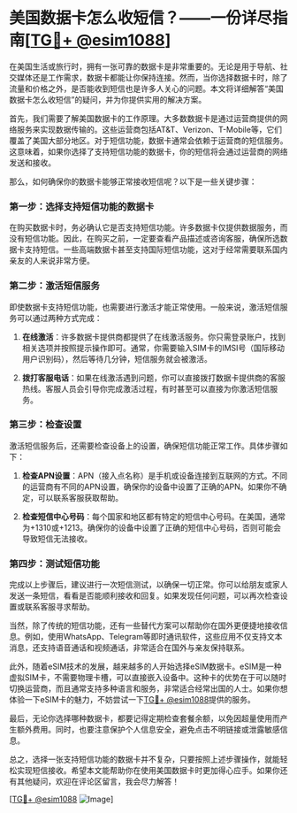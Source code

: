 # 美国数据卡怎么收短信？——一份详尽指南[[TG💪+ @esim1088](https://t.me/s/esim1088)]

在美国生活或旅行时，拥有一张可靠的数据卡是非常重要的。无论是用于导航、社交媒体还是工作需求，数据卡都能让你保持连接。然而，当你选择数据卡时，除了流量和价格之外，是否能收到短信也是许多人关心的问题。本文将详细解答“美国数据卡怎么收短信”的疑问，并为你提供实用的解决方案。

首先，我们需要了解美国数据卡的工作原理。大多数数据卡是通过运营商提供的网络服务来实现数据传输的。这些运营商包括AT&T、Verizon、T-Mobile等，它们覆盖了美国大部分地区。对于短信功能，数据卡通常会依赖于运营商的短信服务。这意味着，如果你选择了支持短信功能的数据卡，你的短信将会通过运营商的网络发送和接收。

那么，如何确保你的数据卡能够正常接收短信呢？以下是一些关键步骤：

### 第一步：选择支持短信功能的数据卡

在购买数据卡时，务必确认它是否支持短信功能。许多数据卡仅提供数据服务，而没有短信功能。因此，在购买之前，一定要查看产品描述或咨询客服，确保所选数据卡支持短信。一些高端数据卡甚至支持国际短信功能，这对于经常需要联系国内亲友的人来说非常方便。

### 第二步：激活短信服务

即使数据卡支持短信功能，也需要进行激活才能正常使用。一般来说，激活短信服务可以通过两种方式完成：

1. **在线激活**：许多数据卡提供商都提供了在线激活服务。你只需登录账户，找到相关选项并按照提示操作即可。通常，你需要输入SIM卡的IMSI号（国际移动用户识别码），然后等待几分钟，短信服务就会被激活。

2. **拨打客服电话**：如果在线激活遇到问题，你可以直接拨打数据卡提供商的客服热线。客服人员会引导你完成激活过程，有时甚至可以直接为你激活短信服务。

### 第三步：检查设置

激活短信服务后，还需要检查设备上的设置，确保短信功能正常工作。具体步骤如下：

1. **检查APN设置**：APN（接入点名称）是手机或设备连接到互联网的方式。不同的运营商有不同的APN设置，确保你的设备中设置了正确的APN。如果你不确定，可以联系客服获取帮助。

2. **检查短信中心号码**：每个国家和地区都有特定的短信中心号码。在美国，通常为+1310或+1213。确保你的设备中设置了正确的短信中心号码，否则可能会导致短信无法接收。

### 第四步：测试短信功能

完成以上步骤后，建议进行一次短信测试，以确保一切正常。你可以给朋友或家人发送一条短信，看看是否能顺利接收和回复。如果发现任何问题，可以再次检查设置或联系客服寻求帮助。

当然，除了传统的短信功能，还有一些替代方案可以帮助你在国外更便捷地接收信息。例如，使用WhatsApp、Telegram等即时通讯软件，这些应用不仅支持文本消息，还支持语音通话和视频通话，非常适合在国外与亲友保持联系。

此外，随着eSIM技术的发展，越来越多的人开始选择eSIM数据卡。eSIM是一种虚拟SIM卡，不需要物理卡槽，可以直接嵌入设备中。这种卡的优势在于可以随时切换运营商，而且通常支持多种语言和服务，非常适合经常出国的人士。如果你想体验一下eSIM卡的魅力，不妨尝试一下[TG💪+ @esim1088](https://t.me/s/esim1088)提供的服务。

最后，无论你选择哪种数据卡，都要记得定期检查套餐余额，以免因超量使用而产生额外费用。同时，也要注意保护个人信息安全，避免点击不明链接或泄露敏感信息。

总之，选择一张支持短信功能的数据卡并不复杂，只要按照上述步骤操作，就能轻松实现短信接收。希望本文能帮助你在使用美国数据卡时更加得心应手。如果你还有其他疑问，欢迎在评论区留言，我会尽力解答！

[[TG💪+ @esim1088](https://t.me/s/esim1088) ![Image](https://i.postimg.cc/4NQfJmqS/Snipaste-2025-05-13-00-14-12.png)]